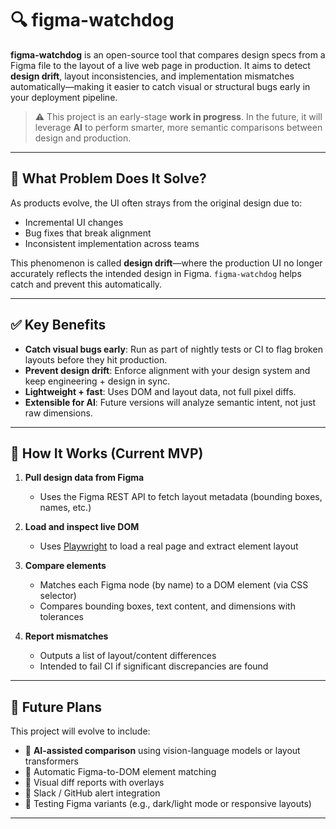 # 🔍 figma-watchdog

**figma-watchdog** is an open-source tool that compares design specs from a Figma file to the layout of a live web page in production. It aims to detect **design drift**, layout inconsistencies, and implementation mismatches automatically—making it easier to catch visual or structural bugs early in your deployment pipeline.

> ⚠️ This project is an early-stage **work in progress**. In the future, it will leverage **AI** to perform smarter, more semantic comparisons between design and production.

---

## 🎯 What Problem Does It Solve?

As products evolve, the UI often strays from the original design due to:
- Incremental UI changes
- Bug fixes that break alignment
- Inconsistent implementation across teams

This phenomenon is called **design drift**—where the production UI no longer accurately reflects the intended design in Figma. `figma-watchdog` helps catch and prevent this automatically.

---

## ✅ Key Benefits

- **Catch visual bugs early**: Run as part of nightly tests or CI to flag broken layouts before they hit production.
- **Prevent design drift**: Enforce alignment with your design system and keep engineering + design in sync.
- **Lightweight + fast**: Uses DOM and layout data, not full pixel diffs.
- **Extensible for AI**: Future versions will analyze semantic intent, not just raw dimensions.

---

## 🧰 How It Works (Current MVP)

1. **Pull design data from Figma**
   - Uses the Figma REST API to fetch layout metadata (bounding boxes, names, etc.)

2. **Load and inspect live DOM**
   - Uses [Playwright](https://playwright.dev/python/) to load a real page and extract element layout

3. **Compare elements**
   - Matches each Figma node (by name) to a DOM element (via CSS selector)
   - Compares bounding boxes, text content, and dimensions with tolerances

4. **Report mismatches**
   - Outputs a list of layout/content differences
   - Intended to fail CI if significant discrepancies are found

---

## 🧠 Future Plans

This project will evolve to include:

- 🤖 **AI-assisted comparison** using vision-language models or layout transformers
- 🧩 Automatic Figma-to-DOM element matching
- 📸 Visual diff reports with overlays
- 🔔 Slack / GitHub alert integration
- 🧪 Testing Figma variants (e.g., dark/light mode or responsive layouts)

---

